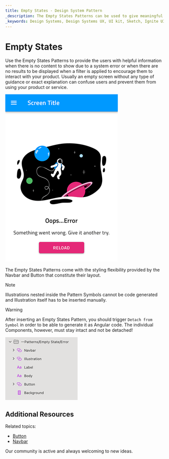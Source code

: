 ```yaml
---
title: Empty States - Design System Pattern
_description: The Empty States Patterns can be used to give meaningful feedback to the user when there is no content to show
_keywords: Design Systems, Design Systems UX, UI kit, Sketch, Ignite UI for Angular, Sketch to Angular, Angular, Angular Design System, Export code from Sketch, Design Kits for Angular, Sketch HTML, Sketch to HTML, Sketch UI kits
---
```


# Empty States

Use the Empty States Patterns to provide the users with helpful information when there is no content to show due to a system error or when there are no results to be displayed when a filter is applied to encourage them to interact with your product. Usually an empty screen without any type of guidance or exact explanation can confuse users and prevent them from using your product or service.

<img class="responsive-img" src="../images/empty-states_demo.png" srcset="../images/empty-states_demo@2x.png 2x" />

The Empty States Patterns come with the styling flexibility provided by the Navbar and Button that constitute their layout.

> [!Note]
> Illustrations nested inside the Pattern Symbols cannot be code generated and Illustration itself has to be inserted manually.

> [!WARNING]
> After inserting an Empty States Pattern, you should trigger `Detach from Symbol` in order to be able to generate it as Angular code. The individual Components, however, must stay intact and not be detached!

<img class="responsive-img" src="../images/empty-states_detach.png" srcset="../images/empty-states_detach@2x.png 2x" />

## Additional Resources

Related topics:

- [Button](../components/button.md)
- [Navbar](../components/navbar.md)
  <div class="divider--half"></div>

Our community is active and always welcoming to new ideas.



